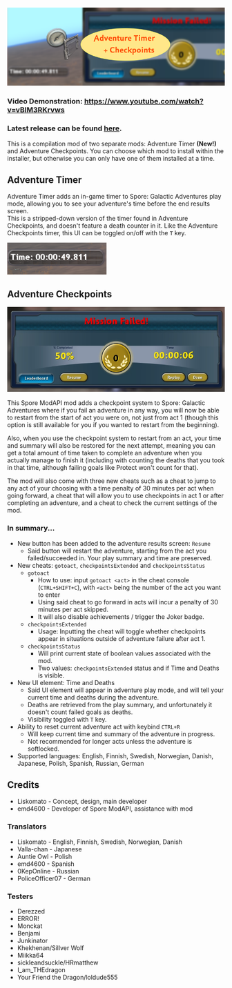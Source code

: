 
![](Pictures/GitHubBanner.png)

### Video Demonstration: https://www.youtube.com/watch?v=vBlM3RKrvws
### Latest release can be found [here](https://github.com/Liskomato/Spore-AdventureCheckpoints/releases/latest).

This is a compilation mod of two separate mods: Adventure Timer **(New!)** and Adventure Checkpoints. You can choose which mod to install within the installer, but otherwise you can only have one of them installed at a time.

## Adventure Timer

Adventure Timer adds an in-game timer to Spore: Galactic Adventures play mode, allowing you to see your adventure's time before the end results screen.  
This is a stripped-down version of the timer found in Adventure Checkpoints, and doesn't feature a death counter in it. Like the Adventure Checkpoints timer, this UI can be toggled on/off with the ``T`` key.  

![](Pictures/StandaloneTimer.png)  

## Adventure Checkpoints
![](Pictures/CheckpointVisible.png)  

This Spore ModAPI mod adds a checkpoint system to Spore: Galactic Adventures where if you fail an adventure in any way, you will now be able to restart from the start of act you were on, not just from act 1 (though this option is still available for you if you wanted to restart from the beginning). 

Also, when you use the checkpoint system to restart from an act, your time and summary will also be restored for the next attempt, meaning you can get a total amount of time taken to complete an adventure when you actually manage to finish it (including with counting the deaths that you took in that time, although failing goals like Protect won't count for that).

The mod will also come with three new cheats such as a cheat to jump to any act of your choosing with a time penalty of 30 minutes per act when going forward, a cheat that will allow you to use checkpoints in act 1 or after completing an adventure, and a cheat to check the current settings of the mod.

### In summary...
- New button has been added to the adventure results screen: ``Resume``
  - Said button will restart the adventure, starting from the act you failed/succeeded in. Your play summary and time are preserved.
- New cheats: ``gotoact``, ``checkpointsExtended`` and ``checkpointsStatus``
   - `gotoact`
      - How to use: input ``gotoact <act>`` in the cheat console (``CTRL+SHIFT+C``), with `<act>` being the number of the act you want to enter
      - Using said cheat to go forward in acts will incur a penalty of 30 minutes per act skipped.
      - It will also disable achievements / trigger the Joker badge.
   - `checkpointsExtended`
      - Usage: Inputting the cheat will toggle whether checkpoints appear in situations outside of adventure failure after act 1.
   - `checkpointsStatus`
      - Will print current state of boolean values associated with the mod.
      - Two values: `checkpointsExtended` status and if Time and Deaths is visible.
- New UI element: Time and Deaths
   - Said UI element will appear in adventure play mode, and will tell your current time and deaths during the adventure. 
   - Deaths are retrieved from the play summary, and unfortunately it doesn't count failed goals as deaths.
   - Visibility toggled with `T` key.
- Ability to reset current adventure act with keybind `CTRL+R`
   - Will keep current time and summary of the adventure in progress.
   - Not recommended for longer acts unless the adventure is softlocked.
- Supported languages: English, Finnish, Swedish, Norwegian, Danish, Japanese, Polish, Spanish, Russian, German

## Credits
* Liskomato - Concept, design, main developer
* emd4600 - Developer of Spore ModAPI, assistance with mod

### Translators
* Liskomato - English, Finnish, Swedish, Norwegian, Danish
* Valla-chan - Japanese
* Auntie Owl - Polish
* emd4600 - Spanish
* 0KepOnline - Russian
* PoliceOfficer07 - German

### Testers
* Derezzed
* ERROR!
* Monckat
* Benjami
* Junkinator
* Khekhenan/Sillver Wolf
* Miikka64
* sickleandsuckle/HRmatthew
* I_am_THEdragon
* Your Friend the Dragon/loldude555
